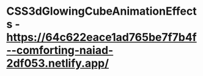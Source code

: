 # CSS3dGlowingCubeAnimationEffects - https://64c622eace1ad765be7f7b4f--comforting-naiad-2df053.netlify.app/
